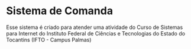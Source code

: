 <h1>Sistema de Comanda</h1>
Esse sistema é criado para atender uma atividade do Curso de Sistemas para Internet do Instituto Federal de Ciências e Tecnologias do Estado do Tocantins (IFTO - Campus Palmas)
